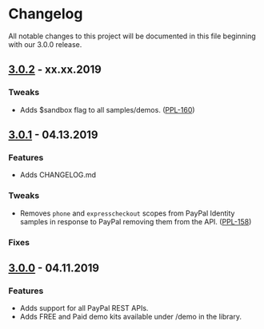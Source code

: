 # Changelog
All notable changes to this project will be documented in this file beginning with our 3.0.0 release.

## [3.0.2](https://github.com/angelleye/paypal-php-library/releases/tag/v3.0.2) - xx.xx.2019

### Tweaks
- Adds $sandbox flag to all samples/demos. ([PPL-160](https://github.com/angelleye/paypal-php-library/pull/197))

## [3.0.1](https://github.com/angelleye/paypal-php-library/releases/tag/v3.0.1) - 04.13.2019

### Features
- Adds CHANGELOG.md

### Tweaks
- Removes `phone` and `expresscheckout` scopes from PayPal Identity samples in response to PayPal removing them from the API. ([PPL-158](https://github.com/angelleye/paypal-php-library/pull/194))

### Fixes

## [3.0.0](https://github.com/angelleye/paypal-php-library/releases/tag/v3.0.0) - 04.11.2019

### Features
- Adds support for all PayPal REST APIs.
- Adds FREE and Paid demo kits available under /demo in the library.